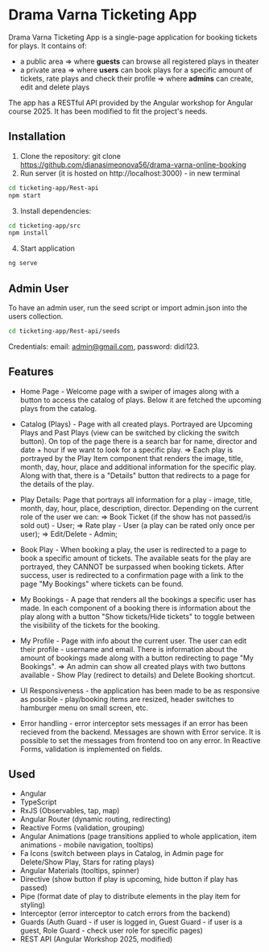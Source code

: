 # Drama Varna Ticketing App

Drama Varna Ticketing App is a single-page application for booking tickets for plays. It contains of:
* a public area 
=> where **guests** can browse all registered plays in theater
* a private area 
=> where **users** can book plays for a specific amount of tickets, rate plays and check their profile
=> where **admins** can create, edit and delete plays

The app has a RESTful API provided by the Angular workshop for Angular course 2025. It has been modified to fit the project's needs.

## Installation
1. Clone the repository: git clone https://github.com/dianasimeonova56/drama-varna-online-booking
2. Run server (it is hosted on http://localhost:3000) - in new terminal
```bash
cd ticketing-app/Rest-api
npm start
```
3. Install dependencies: 
```bash
cd ticketing-app/src
npm install
```
4. Start application
```bash
ng serve
```

## Admin User
To have an admin user, run the seed script or import admin.json into the users collection.
```bash
cd ticketing-app/Rest-api/seeds
```
Credentials: email: admin@gmail.com, password: didi123.

## Features
* Home Page - Welcome page with a swiper of images along with a button to access the catalog of plays. Below it are fetched the upcoming plays from the catalog.

* Catalog (Plays) - Page with all created plays. Portrayed are Upcoming Plays and Past Plays (view can be switched by clicking the switch button). On top of the page there is a search bar for name, director and date + hour if we want to look for a specific play.
=> Each play is portrayed by the Play Item component that renders the image, title, month, day, hour, place and additional information for the specific play. Along with that, there is a "Details" button that redirects to a page for the details of the play.

* Play Details: Page that portrays all information for a play - image, title, month, day, hour, place, description, director. Depending on the current role of the user we can:
=> Book Ticket (if the show has not passed/is sold out) - User;
=> Rate play - User (a play can be rated only once per user);
=> Edit/Delete - Admin;

* Book Play - When booking a play, the user is redirected to a page to book a specific amount of tickets. The available seats for the play are portrayed, they CANNOT be surpassed when booking tickets. After success, user is redirected to a confirmation page with a link to the page "My Bookings" where tickets can be found.

* My Bookings - A page that renders all the bookings a specific user has made. In each component of a booking there is information about the play along with a button "Show tickets/Hide tickets" to toggle between the visibility of the tickets for the booking.

* My Profile - Page with info about the current user. The user can edit their profile - username and email. There is information about the amount of bookings made along with a button redirecting to page "My Bookings".
=> An admin can show all created plays with two buttons available - Show Play (redirect to details) and Delete Booking shortcut.

* UI Responsiveness - the application has been made to be as responsive as possible - play/booking items are resized, header switches to hamburger menu on small screen, etc.

* Error handling - error interceptor sets messages if an error has been recieved from the backend. Messages are shown with Error service. It is possible to set the messages from frontend too on any error. In Reactive Forms, validation is implemented on fields.

## Used
- Angular 
- TypeScript
- RxJS (Observables, tap, map)
- Angular Router (dynamic routing, redirecting)
- Reactive Forms (validation, grouping)
- Angular Animations (page transitions applied to whole application, item animations - mobile navigation, tooltips)
- Fa Icons (switch between plays in Catalog, in Admin page for Delete/Show Play, Stars for rating plays)
- Angular Materials (tooltips, spinner)
- Directive (show button if play is upcoming, hide button if play has passed)
- Pipe (format date of play to distribute elements in the play item for styling)
- Interceptor (error interceptor to catch errors from the backend)
- Guards (Auth Guard - if user is logged in, Guest Guard - if user is a guest, Role Guard - check user role for specific pages)
- REST API (Angular Workshop 2025, modified)

